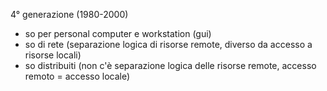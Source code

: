 4° generazione (1980-2000)
- so per personal computer e workstation (gui)
- so di rete (separazione logica di risorse remote, diverso da accesso a risorse locali)
- so distribuiti (non c'è separazione logica delle risorse remote, accesso remoto = accesso locale)
